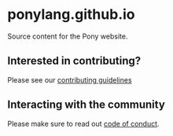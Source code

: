 # ponylang.github.io

Source content for the Pony website.

## Interested in contributing?

Please see our [contributing guidelines](CONTRIBUTING.md)

## Interacting with the community

Please make sure to read out [code of conduct](CODE_OF_CONDUCT.md).
